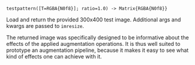 ```
testpattern([T=RGBA{N0f8}]; ratio=1.0) -> Matrix{RGBA{N0f8}}
```

Load and return the provided 300x400 test image. Additional args and kwargs are passed to `imresize`.

The returned image was specifically designed to be informative about the effects of the applied augmentation operations. It is thus well suited to prototype an augmentation pipeline, because it makes it easy to see what kind of effects one can achieve with it.
